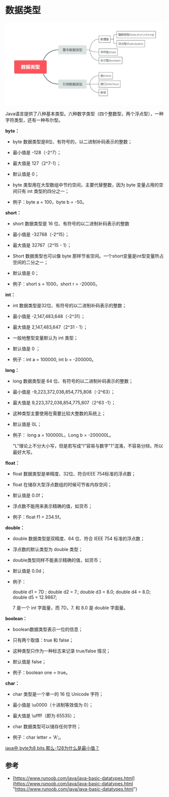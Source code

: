 # 数据类型

![](image/image_BOlu7OXNRV.png)

Java语言提供了八种基本类型。六种数字类型（四个整数型，两个浮点型），一种字符类型，还有一种布尔型。

**byte：**

*   byte 数据类型是8位、有符号的，以二进制补码表示的整数；

*   最小值是 -128（-2^7）；

*   最大值是 127（2^7-1）；

*   默认值是 0；

*   byte 类型用在大型数组中节约空间，主要代替整数，因为 byte 变量占用的空间只有 int 类型的四分之一；

*   例子：byte a = 100，byte b = -50。

**short：**

*   short 数据类型是 16 位、有符号的以二进制补码表示的整数

*   最小值是 -32768（-2^15）；

*   最大值是 32767（2^15 - 1）；

*   Short 数据类型也可以像 byte 那样节省空间。一个short变量是int型变量所占空间的二分之一；

*   默认值是 0；

*   例子：short s = 1000，short r = -20000。

**int：**

*   int 数据类型是32位、有符号的以二进制补码表示的整数；

*   最小值是 -2,147,483,648（-2^31）；

*   最大值是 2,147,483,647（2^31 - 1）；

*   一般地整型变量默认为 int 类型；

*   默认值是 0 ；

*   例子：int a = 100000, int b = -200000。

**long：**

*   long 数据类型是 64 位、有符号的以二进制补码表示的整数；

*   最小值是 -9,223,372,036,854,775,808（-2^63）；

*   最大值是 9,223,372,036,854,775,807（2^63 -1）；

*   这种类型主要使用在需要比较大整数的系统上；

*   默认值是 0L；

*   例子： long a = 100000L，Long b = -200000L。 &#x20;

    "L"理论上不分大小写，但是若写成"l"容易与数字"1"混淆，不容易分辩。所以最好大写。

**float：**

*   float 数据类型是单精度、32位、符合IEEE 754标准的浮点数；

*   float 在储存大型浮点数组的时候可节省内存空间；

*   默认值是 0.0f；

*   浮点数不能用来表示精确的值，如货币；

*   例子：float f1 = 234.5f。

**double：**

*   double 数据类型是双精度、64 位、符合 IEEE 754 标准的浮点数；

*   浮点数的默认类型为 double 类型；

*   double类型同样不能表示精确的值，如货币；

*   默认值是 0.0d；

*   例子：

    double   d1 = 7D ; double   d2 = 7.; double   d3 =  8.0; double   d4 =  8.D; double   d5 =  12.9867;&#x20;

    7 是一个 int 字面量，而 7D，7. 和 8.0 是 double 字面量。

**boolean：**

*   boolean数据类型表示一位的信息；

*   只有两个取值：true 和 false；

*   这种类型只作为一种标志来记录 true/false 情况；

*   默认值是 false；

*   例子：boolean one = true。

**char：**

*   char 类型是一个单一的 16 位 Unicode 字符；

*   最小值是 \u0000（十进制等效值为 0）；

*   最大值是 \uffff（即为 65535）；

*   char 数据类型可以储存任何字符；

*   例子：char letter = 'A';。

[java中 byte为8 bits,那么-128为什么是最小值？](java中%20byte为8%20bits,那么-128为什么是最小/java中%20byte为8%20bits,那么-128为什么是最小值？.md "java中 byte为8 bits,那么-128为什么是最小值？")

## 参考

*   [https://www.runoob.com/java/java-basic-datatypes.html](https://www.runoob.com/java/java-basic-datatypes.html "https://www.runoob.com/java/java-basic-datatypes.html")
